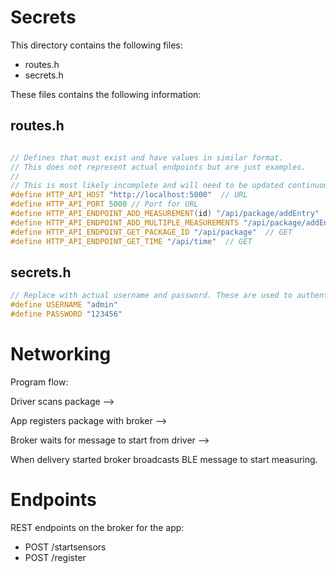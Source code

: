 # Secrets

This directory contains the following files:

- routes.h
- secrets.h

These files contains the following information:

## routes.h

```cpp

// Defines that must exist and have values in similar format.
// This does not represent actual endpoints but are just examples.
//
// This is most likely incomplete and will need to be updated continuously
#define HTTP_API_HOST "http://localhost:5000"  // URL
#define HTTP_API_PORT 5000 // Port for URL
#define HTTP_API_ENDPOINT_ADD_MEASUREMENT(id) "/api/package/addEntry"  // Uses POST
#define HTTP_API_ENDPOINT_ADD_MULTIPLE_MEASUREMENTS "/api/package/addEntries"  // Uses POST
#define HTTP_API_ENDPOINT_GET_PACKAGE_ID "/api/package"  // GET
#define HTTP_API_ENDPOINT_GET_TIME "/api/time"  // GET
```

## secrets.h

```cpp
// Replace with actual username and password. These are used to authenticate the broker towards the backend server. In exchange we will recieve a JWT.
#define USERNAME "admin"
#define PASSWORD "123456"
```

# Networking

Program flow:

Driver scans package -->

App registers package with broker -->

Broker waits for message to start from driver -->

When delivery started broker broadcasts BLE message to start measuring.


# Endpoints

REST endpoints on the broker for the app:

- POST /startsensors
- POST /register
